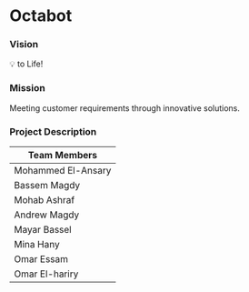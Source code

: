 # Octabot

### Vision
:bulb: to Life!
    
### Mission 
Meeting customer requirements through innovative solutions.

### Project Description 

| **Team Members** |
| -----------------------|
| Mohammed El-Ansary  |
|  Bassem Magdy  |
| Mohab Ashraf  |
| Andrew Magdy |
| Mayar Bassel |
| Mina Hany |
| Omar Essam |
| Omar El-hariry |
 
